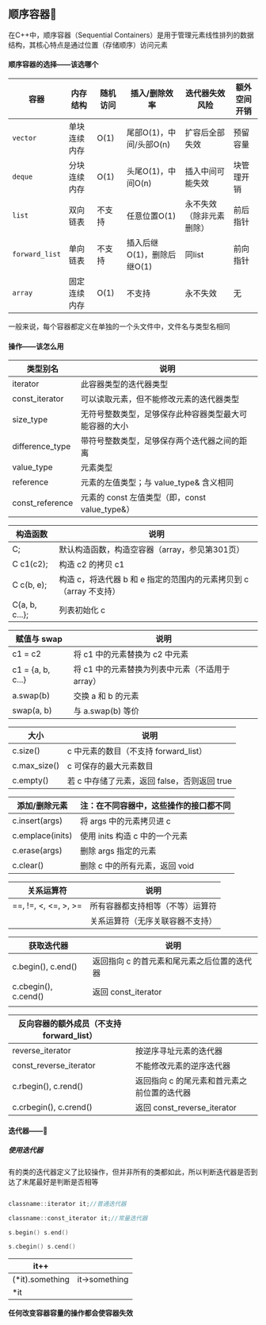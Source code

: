 ## 顺序容器🥣

在C++中，顺序容器（Sequential Containers）是用于管理元素线性排列的数据结构，其核心特点是通过位置（存储顺序）访问元素

#### 顺序容器的选择——该选哪个
|**容器**|**内存结构**|**随机访问**|**插入/删除效率**|**迭代器失效风险**|**额外空间开销**|
|---|---|---|---|---|---|
|`vector`|单块连续内存|O(1)|尾部O(1)，中间/头部O(n)|扩容后全部失效|预留容量|
|`deque`|分块连续内存|O(1)|头尾O(1)，中间O(n)|插入中间可能失效|块管理开销|
|`list`|双向链表|不支持|任意位置O(1)|永不失效（除非元素删除）|前后指针|
|`forward_list`|单向链表|不支持|插入后继O(1)，删除后继O(1)|同list|前向指针|
|`array`|固定连续内存|O(1)|不支持|永不失效|无|

一般来说，每个容器都定义在单独的一个头文件中，文件名与类型名相同

#### 操作——该怎么用
| 类型别名            | 说明                                  |
| --------------- | ----------------------------------- |
| iterator        | 此容器类型的迭代器类型                         |
| const_iterator  | 可以读取元素，但不能修改元素的迭代器类型                |
| size_type       | 无符号整数类型，足够保存此种容器类型最大可能容器的大小         |
| difference_type | 带符号整数类型，足够保存两个迭代器之间的距离              |
| value_type      | 元素类型                                |
| reference       | 元素的左值类型；与 value_type& 含义相同          |
| const_reference | 元素的 const 左值类型（即，const value_type&） |

| 构造函数          | 说明                                                                 |
|-------------------|----------------------------------------------------------------------|
| C;                | 默认构造函数，构造空容器（array，参见第301页）                       |
| C c1(c2);         | 构造 c2 的拷贝 c1                                                    |
| C c(b, e);        | 构造 c，将迭代器 b 和 e 指定的范围内的元素拷贝到 c（array 不支持）   |
| C{a, b, c...};    | 列表初始化 c                                                         |

| 赋值与 swap       | 说明                                                                 |
|-------------------|----------------------------------------------------------------------|
| c1 = c2            | 将 c1 中的元素替换为 c2 中元素                                       |
| c1 = {a, b, c...}  | 将 c1 中的元素替换为列表中元素（不适用于 array）                     |
| a.swap(b)         | 交换 a 和 b 的元素                                                   |
| swap(a, b)        | 与 a.swap(b) 等价                                                    |

| 大小              | 说明                                                                 |
|-------------------|----------------------------------------------------------------------|
| c.size()          | c 中元素的数目（不支持 forward_list）                                 |
| c.max_size()      | c 可保存的最大元素数目                                               |
| c.empty()         | 若 c 中存储了元素，返回 false，否则返回 true                          |

| 添加/删除元素    | 注：在不同容器中，这些操作的接口都不同                              |
|-------------------|----------------------------------------------------------------------|
| c.insert(args)    | 将 args 中的元素拷贝进 c                                             |
| c.emplace(inits)  | 使用 inits 构造 c 中的一个元素                                       |
| c.erase(args)     | 删除 args 指定的元素                                                 |
| c.clear()         | 删除 c 中的所有元素，返回 void                                       |

| 关系运算符        | 说明                                                                 |
|-------------------|----------------------------------------------------------------------|
| ==, !=, <, <=, >, >= | 所有容器都支持相等（不等）运算符                                     |
|                    | 关系运算符（无序关联容器不支持）                                     |

| 获取迭代器                | 说明                      |
| -------------------- | ----------------------- |
| c.begin(), c.end()   | 返回指向 c 的首元素和尾元素之后位置的迭代器 |
| c.cbegin(), c.cend() | 返回 const_iterator       |
|                      |                         |

| 反向容器的额外成员（不支持 forward_list） |                           |
| --------------------------- | ------------------------- |
| reverse_iterator            | 按逆序寻址元素的迭代器               |
| const_reverse_iterator      | 不能修改元素的逆序迭代器              |
| c.rbegin(), c.rend()        | 返回指向 c 的尾元素和首元素之前位置的迭代器   |
| c.crbegin(), c.crend()      | 返回 const_reverse_iterator |

#### 迭代器——🤯
##### 使用迭代器

有的类的迭代器定义了比较操作，但并非所有的类都如此，所以判断迭代器是否到达了末尾最好是判断是否相等
```cpp

classname::iterator it;//普通迭代器

classname::const_iterator it;//常量迭代器

s.begin() s.end()

s.cbegin() s.cend()
```

| it++            |              |
| --------------- | ------------ |
| (*it).something | it→something |
| *it             |              |

**任何改变容器容量的操作都会使容器失效**

